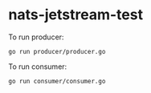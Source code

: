 # nats-jetstream-test

To run producer:
```
go run producer/producer.go
```

To run consumer:
```
go run consumer/consumer.go
```